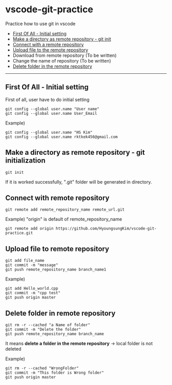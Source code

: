 # vscode-git-practice

Practice how to use git in vscode

- [First Of All - Initial setting](#first-of-all---initial-setting)
- [Make a directory as remote repository - git init](#make-a-directory-as-remote-repository---git-initialization)
- [Connect with a remote repository](#connect-with-remote-repository)
- [Upload file to the remote repository](#upload-file-to-remote-repository)
- Download from remote repository (To be written)
- Change the name of repository (To be written)
- [Delete folder in the remote repository](#delete-folder-in-remote-repository)

----

## First Of All - Initial setting

First of all, user have to do initial setting  

```git
git config --global user.name "User name"
git config --global user.name User_Email
```

Example)

```git
git config --global user.name "HS Kim"
git config --global user.name rktkek456@gmail.com
```

## Make a directory as remote repository - git initialization

```git
git init  
```

If it is worked successfully, ".git" folder will be generated in directory.

## Connect with remote repository

```git
git remote add remote_repository_name remote_url.git  
```

Example) "origin" is default of remote_repository_name

```git
git remote add origin https://github.com/HyoungsungKim/vscode-git-practice.git
```

## Upload file to remote repository

```git
git add file_name
git commit -m "message"
git push remote_repository_name branch_name1
```  

Example)

```git
git add Hello_world.cpp  
git commit -m "cpp test"  
git push origin master
```  

## Delete folder in remote repository

```git
git rm -r --cached "a Name of folder"
git commit -m "Delete the folder"
git push remote_repository_name branch_name
```

It means **delete a folder in the remote repository** -> local folder is not deleted

Example)

```git
git rm -r --cached "WrongFolder"  
git commit -m "This folder is Wrong folder"  
git push origin master  
```
